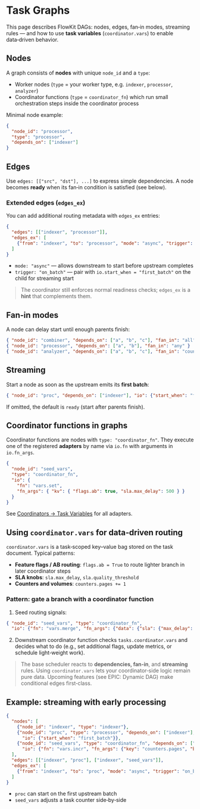 # Task Graphs

This page describes FlowKit DAGs: nodes, edges, fan‑in modes, streaming rules — and how to use **task variables** (`coordinator.vars`) to enable data‑driven behavior.

## Nodes

A graph consists of **nodes** with unique `node_id` and a `type`:

- Worker nodes (`type` = your worker type, e.g. `indexer`, `processor`, `analyzer`)
- Coordinator functions (`type` = `coordinator_fn`) which run small orchestration steps inside the coordinator process

Minimal node example:

```json
{
  "node_id": "processor",
  "type": "processor",
  "depends_on": ["indexer"]
}
```

## Edges

Use `edges: [["src", "dst"], ...]` to express simple dependencies. A node becomes **ready** when its fan‑in condition is satisfied (see below).

### Extended edges (`edges_ex`)

You can add additional routing metadata with `edges_ex` entries:

```json
{
  "edges": [["indexer", "processor"]],
  "edges_ex": [
    {"from": "indexer", "to": "processor", "mode": "async", "trigger": "on_batch"}
  ]
}
```

- `mode: "async"` — allows downstream to start before upstream completes
- `trigger: "on_batch"` — pair with `io.start_when = "first_batch"` on the child for streaming start

> The coordinator still enforces normal readiness checks; `edges_ex` is a **hint** that complements them.

## Fan‑in modes

A node can delay start until enough parents finish:

```json
{ "node_id": "combiner", "depends_on": ["a", "b", "c"], "fan_in": "all" }   // default
{ "node_id": "processor", "depends_on": ["a", "b"], "fan_in": "any" }
{ "node_id": "analyzer", "depends_on": ["a", "b", "c"], "fan_in": "count:2" }
```

## Streaming

Start a node as soon as the upstream emits its **first batch**:

```json
{ "node_id": "proc", "depends_on": ["indexer"], "io": {"start_when": "first_batch"} }
```

If omitted, the default is `ready` (start after parents finish).

## Coordinator functions in graphs

Coordinator functions are nodes with `type: "coordinator_fn"`. They execute one of the registered **adapters** by name via `io.fn` with arguments in `io.fn_args`.

```json
{
  "node_id": "seed_vars",
  "type": "coordinator_fn",
  "io": {
    "fn": "vars.set",
    "fn_args": { "kv": { "flags.ab": true, "sla.max_delay": 500 } }
  }
}
```

See [Coordinators → Task Variables](coordinators.md#task-variables-coordinatorvars) for all adapters.

## Using `coordinator.vars` for data‑driven routing

`coordinator.vars` is a task‑scoped key–value bag stored on the task document. Typical patterns:

- **Feature flags / AB routing**: `flags.ab = True` to route lighter branch in later coordinator steps
- **SLA knobs**: `sla.max_delay`, `sla.quality_threshold`
- **Counters and volumes**: `counters.pages += 1`

### Pattern: gate a branch with a coordinator function

1. Seed routing signals:

```json
{ "node_id": "seed_vars", "type": "coordinator_fn",
  "io": {"fn": "vars.merge", "fn_args": {"data": {"sla": {"max_delay": 500}, "flags": {"ab": true}}}} }
```

2. Downstream coordinator function checks `tasks.coordinator.vars` and decides what to do (e.g., set additional flags, update metrics, or schedule light‑weight work).

> The base scheduler reacts to **dependencies, fan‑in**, and **streaming** rules. Using `coordinator.vars` lets your coordinator‑side logic remain pure data. Upcoming features (see EPIC: Dynamic DAG) make conditional edges first‑class.

## Example: streaming with early processing

```json
{
  "nodes": [
    {"node_id": "indexer", "type": "indexer"},
    {"node_id": "proc", "type": "processor", "depends_on": ["indexer"],
      "io": {"start_when": "first_batch"}},
    {"node_id": "seed_vars", "type": "coordinator_fn", "depends_on": ["indexer"],
      "io": {"fn": "vars.incr", "fn_args": {"key": "counters.pages", "by": 2}}}
  ],
  "edges": [["indexer", "proc"], ["indexer", "seed_vars"]],
  "edges_ex": [
    {"from": "indexer", "to": "proc", "mode": "async", "trigger": "on_batch"}
  ]
}
```

- `proc` can start on the first upstream batch
- `seed_vars` adjusts a task counter side‑by‑side

